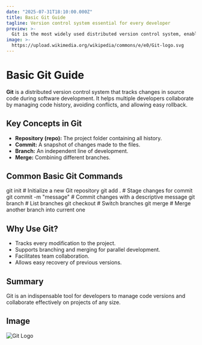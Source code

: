 ```yaml
---
date: "2025-07-31T18:10:00.000Z"
title: Basic Git Guide
tagline: Version control system essential for every developer
preview: >-
  Git is the most widely used distributed version control system, enabling teams to collaborate efficiently and track their code changes.
image: >-
  https://upload.wikimedia.org/wikipedia/commons/e/e0/Git-logo.svg
---
```


# Basic Git Guide

**Git** is a distributed version control system that tracks changes in source code during software development. It helps multiple developers collaborate by managing code history, avoiding conflicts, and allowing easy rollback.

## Key Concepts in Git

- **Repository (repo):** The project folder containing all history.
- **Commit:** A snapshot of changes made to the files.
- **Branch:** An independent line of development.
- **Merge:** Combining different branches.

## Common Basic Git Commands

git init # Initialize a new Git repository
git add . # Stage changes for commit
git commit -m "message" # Commit changes with a descriptive message
git branch # List branches
git checkout <branch> # Switch branches
git merge <branch> # Merge another branch into current one

## Why Use Git?

- Tracks every modification to the project.
- Supports branching and merging for parallel development.
- Facilitates team collaboration.
- Allows easy recovery of previous versions.

## Summary

Git is an indispensable tool for developers to manage code versions and collaborate effectively on projects of any size.

## Image

![Git Logo](https://upload.wikimedia.org/wikipedia/commons/e/e0/Git-logo.svg)
